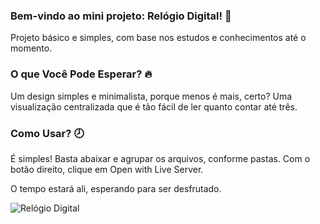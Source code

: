 ### Bem-vindo ao mini projeto: Relógio Digital! 🎉

Projeto básico e simples, com base nos estudos e conhecimentos até o momento.


### O que Você Pode Esperar? 🔥

Um design simples e minimalista, porque menos é mais, certo?
Uma visualização centralizada que é tão fácil de ler quanto contar até três.


### Como Usar? 🕗

É simples! Basta abaixar e agrupar os arquivos, conforme pastas.
Com o botão direito, clique em Open with Live Server.

O tempo estará ali, esperando para ser desfrutado.

![Relógio Digital]([relogioDigital.png](https://raw.githubusercontent.com/btwSanToS/RelogioDigital/master/assets/relogioDigital.png))
